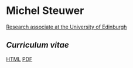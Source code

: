 # Michel Steuwer

[Research associate at the University of Edinburgh](http://homepages.inf.ed.ac.uk/msteuwer/)

## *Curriculum vitae*

[HTML](https://michel-steuwer.github.io/cv/)
[PDF](https://github.com/michel-steuwer/cv/raw/master/latex/michel_steuwer.pdf)
